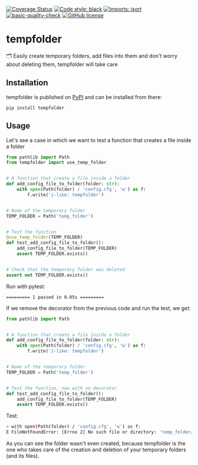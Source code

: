[![Coverage Status](https://coveralls.io/repos/github/jalvaradosegura/tempfolder/badge.svg?branch=main)](https://coveralls.io/github/jalvaradosegura/tempfolder?branch=main)
[![Code style: black](https://img.shields.io/badge/code%20style-black-000000.svg)](https://github.com/psf/black)
[![Imports: isort](https://img.shields.io/badge/%20imports-isort-%231674b1?style=flat&labelColor=ef8336)](https://pycqa.github.io/isort/)
[![basic-quality-check](https://github.com/jalvaradosegura/tempfolder/actions/workflows/code_quality.yml/badge.svg)](https://github.com/jalvaradosegura/tempfolder/actions/workflows/code_quality.yml)
[![GitHub license](https://img.shields.io/github/license/jalvaradosegura/tempfolder)](https://github.com/jalvaradosegura/tempfolder/blob/main/LICENSE)

# tempfolder
🗂 Easily create temporary folders, add files into them and don't worry about deleting them, tempfolder will take care

## Installation
tempfolder is published on [PyPI](https://pypi.org/project/tempfolder/) and can be installed from there:
```
pip install tempfolder
```

## Usage
Let's see a case in which we want to test a function that creates a file inside a folder
```py
from pathlib import Path
from tempfolder import use_temp_folder


# A function that create a file inside a folder
def add_config_file_to_folder(folder: str):
    with open(Path(folder) / 'config.cfg', 'w') as f:
        f.write('i-like: tempfolder')


# Name of the temporary folder
TEMP_FOLDER = Path('temp_folder')


# Test the function
@use_temp_folder(TEMP_FOLDER)
def test_add_config_file_to_folder():
    add_config_file_to_folder(TEMP_FOLDER)
    assert TEMP_FOLDER.exists()


# Check that the temporary folder was deleted
assert not TEMP_FOLDER.exists()
```
Run with pytest:
```
========= 1 passed in 0.05s =========
```

If we remove the decorator from the previous code and run the test, we get:
```py
from pathlib import Path


# A function that create a file inside a folder
def add_config_file_to_folder(folder: str):
    with open(Path(folder) / 'config.cfg', 'w') as f:
        f.write('i-like: tempfolder')


# Name of the temporary folder
TEMP_FOLDER = Path('temp_folder')


# Test the function, now with no decorator
def test_add_config_file_to_folder():
    add_config_file_to_folder(TEMP_FOLDER)
    assert TEMP_FOLDER.exists()
```
Test:
```sh
> with open(Path(folder) / 'config.cfg', 'w') as f:
E FileNotFoundError: [Errno 2] No such file or directory: 'temp_folder/config.cfg'
```
As you can see the folder wasn't even created, because tempfolder is the one who takes care of the creation and deletion of your temporary folders (and its files).

